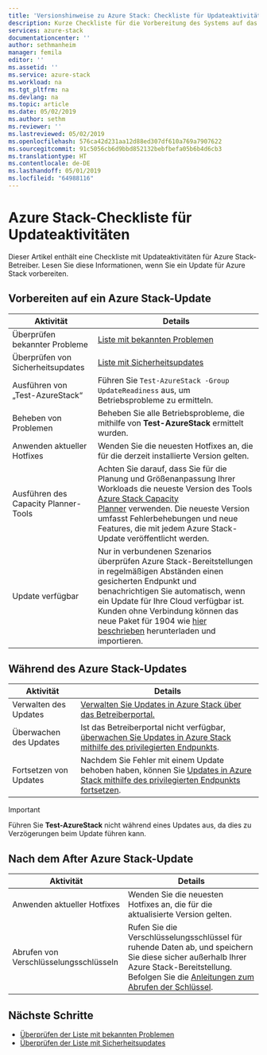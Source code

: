 ```yaml
---
title: 'Versionshinweise zu Azure Stack: Checkliste für Updateaktivitäten | Microsoft-Dokumentation'
description: Kurze Checkliste für die Vorbereitung des Systems auf das aktuelle Azure Stack-Update
services: azure-stack
documentationcenter: ''
author: sethmanheim
manager: femila
editor: ''
ms.assetid: ''
ms.service: azure-stack
ms.workload: na
ms.tgt_pltfrm: na
ms.devlang: na
ms.topic: article
ms.date: 05/02/2019
ms.author: sethm
ms.reviewer: ''
ms.lastreviewed: 05/02/2019
ms.openlocfilehash: 576ca42d231aa12d88ed307df610a769a7907622
ms.sourcegitcommit: 91c5056cb6d9bbd852132bebfbefa05b6b4d6cb3
ms.translationtype: HT
ms.contentlocale: de-DE
ms.lasthandoff: 05/01/2019
ms.locfileid: "64988116"
---
```

# <a name="azure-stack-update-activity-checklist"></a>Azure Stack-Checkliste für Updateaktivitäten

Dieser Artikel enthält eine Checkliste mit Updateaktivitäten für Azure Stack-Betreiber. Lesen Sie diese Informationen, wenn Sie ein Update für Azure Stack vorbereiten.

## <a name="prepare-for-azure-stack-update"></a>Vorbereiten auf ein Azure Stack-Update

| Aktivität              | Details                                                                          |
|-----------------------|----------------------------------------------------------------------------------|
| Überprüfen bekannter Probleme   | [Liste mit bekannten Problemen](azure-stack-release-notes-known-issues-1904.md)                |
| Überprüfen von Sicherheitsupdates | [Liste mit Sicherheitsupdates](azure-stack-release-notes-security-updates-1904.md)      |
| Ausführen von „Test-AzureStack“   | Führen Sie `Test-AzureStack -Group UpdateReadiness` aus, um Betriebsprobleme zu ermitteln.      |
| Beheben von Problemen        | Beheben Sie alle Betriebsprobleme, die mithilfe von **Test-AzureStack** ermittelt wurden.                |
| Anwenden aktueller Hotfixes | Wenden Sie die neuesten Hotfixes an, die für die derzeit installierte Version gelten.         |
| Ausführen des Capacity Planner-Tools | Achten Sie darauf, dass Sie für die Planung und Größenanpassung Ihrer Workloads die neueste Version des Tools [Azure Stack Capacity Planner](https://aka.ms/azstackcapacityplanner) verwenden. Die neueste Version umfasst Fehlerbehebungen und neue Features, die mit jedem Azure Stack-Update veröffentlicht werden. |
| Update verfügbar       | Nur in verbundenen Szenarios überprüfen Azure Stack-Bereitstellungen in regelmäßigen Abständen einen gesicherten Endpunkt und benachrichtigen Sie automatisch, wenn ein Update für Ihre Cloud verfügbar ist. Kunden ohne Verbindung können das neue Paket für 1904 wie [hier beschrieben](azure-stack-apply-updates.md) herunterladen und importieren.               |

## <a name="during-azure-stack-update"></a>Während des Azure Stack-Updates

| Aktivität              | Details                                                                          |
|-----------------------|----------------------------------------------------------------------------------|
| Verwalten des Updates         | [Verwalten Sie Updates in Azure Stack über das Betreiberportal.](azure-stack-updates.md) |
| Überwachen des Updates        | Ist das Betreiberportal nicht verfügbar, [überwachen Sie Updates in Azure Stack mithilfe des privilegierten Endpunkts](azure-stack-monitor-update.md). |
| Fortsetzen von Updates            | Nachdem Sie Fehler mit einem Update behoben haben, können Sie [Updates in Azure Stack mithilfe des privilegierten Endpunkts fortsetzen](azure-stack-monitor-update.md). |

> [!IMPORTANT]  
> Führen Sie **Test-AzureStack** nicht während eines Updates aus, da dies zu Verzögerungen beim Update führen kann.

## <a name="after-azure-stack-update"></a>Nach dem After Azure Stack-Update

| Aktivität              | Details                                                                          |
|-----------------------|----------------------------------------------------------------------------------|
| Anwenden aktueller Hotfixes | Wenden Sie die neuesten Hotfixes an, die für die aktualisierte Version gelten.                          |
| Abrufen von Verschlüsselungsschlüsseln | Rufen Sie die Verschlüsselungsschlüssel für ruhende Daten ab, und speichern Sie diese sicher außerhalb Ihrer Azure Stack-Bereitstellung. Befolgen Sie die [Anleitungen zum Abrufen der Schlüssel](azure-stack-security-bitlocker.md). |

## <a name="next-steps"></a>Nächste Schritte

- [Überprüfen der Liste mit bekannten Problemen](azure-stack-release-notes-known-issues-1904.md)
- [Überprüfen der Liste mit Sicherheitsupdates](azure-stack-release-notes-security-updates-1904.md)

